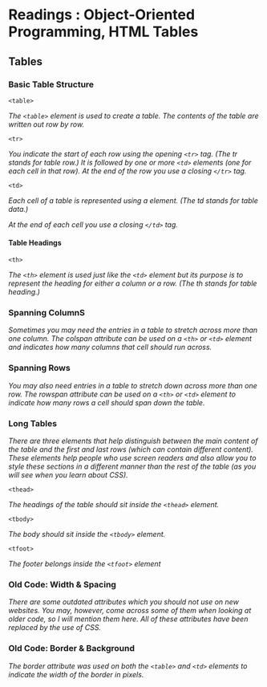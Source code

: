 # Readings : Object-Oriented Programming, HTML Tables


## Tables 

### Basic Table Structure

`<table>`

*The `<table>` element is used
to create a table. The contents
of the table are written out row
by row.*


`<tr>`

*You indicate the start of each
row using the opening `<tr>` tag.
(The tr stands for table row.)
It is followed by one or more
`<td>` elements (one for each cell
in that row).
At the end of the row you use a
closing `</tr>` tag.*

`<td>`

*Each cell of a table is
represented using a <td>
element. (The td stands for
table data.)*

*At the end of each cell you use a
closing `</td>` tag.*



#### Table Headings 

`<th>`

*The `<th>` element is used just
like the `<td>` element but its
purpose is to represent the
heading for either a column or
a row. (The th stands for table
heading.)*


### Spanning ColumnS 

*Sometimes you may need the
entries in a table to stretch
across more than one column.
The colspan attribute can be
used on a `<th>` or `<td>` element
and indicates how many columns
that cell should run across.*



### Spanning Rows


*You may also need entries in
a table to stretch down across
more than one row.
The rowspan attribute can be
used on a `<th>` or `<td>` element
to indicate how many rows a cell
should span down the table.*



### Long Tables 

*There are three elements that
help distinguish between the
main content of the table and
the first and last rows (which can
contain different content).
These elements help people
who use screen readers and also
allow you to style these sections
in a different manner than the
rest of the table (as you will see
when you learn about CSS).*



`<thead>`

*The headings of the table should
sit inside the `<thead>` element.*

`<tbody>`

*The body should sit inside the
`<tbody>` element.*


`<tfoot>`

*The footer belongs inside the
`<tfoot>` element*


### Old Code: Width & Spacing

*There are some outdated
attributes which you should not
use on new websites. You may,
however, come across some
of them when looking at older
code, so I will mention them
here. All of these attributes have
been replaced by the use of CSS.*


### Old Code: Border & Background


*The border attribute was used
on both the `<table>` and `<td>`
elements to indicate the width of
the border in pixels.*

